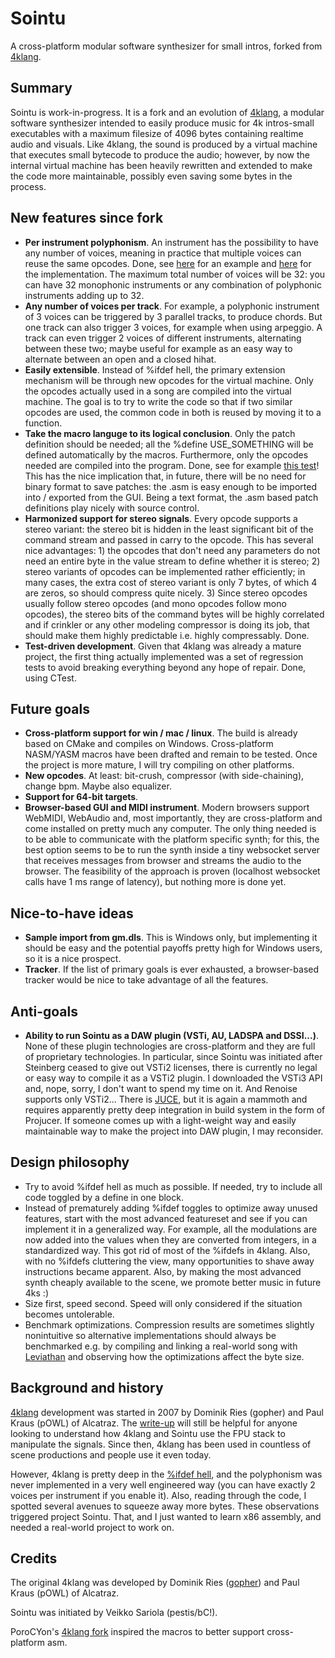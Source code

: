 # Sointu
A cross-platform modular software synthesizer for small intros, forked from
[4klang](https://github.com/hzdgopher/4klang).

Summary
-------

Sointu is work-in-progress. It is a fork and an evolution of [4klang]( 
https://github.com/hzdgopher/4klang), a modular software synthesizer intended 
to easily produce music for 4k intros-small executables with a maximum 
filesize of 4096 bytes containing realtime audio and visuals. Like 4klang, the
 sound is produced by a virtual machine that executes small bytecode to 
produce the audio; however, by now the internal virtual machine has been 
heavily rewritten and extended to make the code more maintainable, possibly 
even saving some bytes in the process. 

New features since fork
-----------------------
  - **Per instrument polyphonism**. An instrument has the possibility to 
    have any number of voices, meaning in practice that multiple voices can
    reuse the same opcodes. Done, see [here](tests/test_polyphony.asm) for an 
    example and [here](src/opcodes/flowcontrol.asm) for the implementation. The 
    maximum total number of voices will be 32: you can have 32 monophonic 
    instruments or any combination of polyphonic instruments adding up to 32. 
  - **Any number of voices per track**. For example, a polyphonic instrument of 
    3 voices can be triggered by 3 parallel tracks, to produce chords. But one 
    track can also trigger 3 voices, for example when using arpeggio. A track 
    can even trigger 2 voices of different instruments, alternating between 
    these two; maybe useful for example as an easy way to alternate between an 
    open and a closed hihat.
  - **Easily extensible**. Instead of %ifdef hell, the primary extension
    mechanism will be through new opcodes for the virtual machine. Only the
    opcodes actually used in a song are compiled into the virtual machine. The
    goal is to try to write the code so that if two similar opcodes are used,
    the common code in both is reused by moving it to a function.
  - **Take the macro languge to its logical conclusion**. Only the patch
    definition should be needed; all the %define USE_SOMETHING will be
    defined automatically by the macros. Furthermore, only the opcodes needed
    are compiled into the program. Done, see for example
    [this test](tests/test_oscillat_trisaw.asm)! This has the nice implication that,
    in future, there will be no need for binary format to save patches: the .asm
    is easy enough to be imported into / exported from the GUI. Being a text
    format, the .asm based patch definitions play nicely with source control.
  - **Harmonized support for stereo signals**. Every opcode supports a stereo 
    variant: the stereo bit is hidden in the least significant bit of the 
    command stream and passed in carry to the opcode. This has several nice 
    advantages: 1) the opcodes that don't need any parameters do not need an 
    entire byte in the value stream to define whether it is stereo; 2) stereo 
    variants of opcodes can be implemented rather efficiently; in many cases, 
    the extra cost of stereo variant is only 7 bytes, of which 4 are zeros, so
    should compress quite nicely. 3) Since stereo opcodes usually follow stereo
    opcodes (and mono opcodes follow mono opcodes), the stereo bits of the
    command bytes will be highly correlated and if crinkler or any other
    modeling compressor is doing its job, that should make them highly
    predictable i.e. highly compressably. Done.
  - **Test-driven development**. Given that 4klang was already a mature project, 
    the first thing actually implemented was a set of regression tests to avoid 
    breaking everything beyond any hope of repair. Done, using CTest.

Future goals
------------

  - **Cross-platform support for win / mac / linux**. The build is already based 
    on CMake and compiles on Windows. Cross-platform NASM/YASM macros have been
    drafted and remain to be tested. Once the project is more mature, I will 
    try compiling on other platforms.
  - **New opcodes**. At least: bit-crush, compressor (with side-chaining),
    change bpm. Maybe also equalizer.
  - **Support for 64-bit targets**.
  - **Browser-based GUI and MIDI instrument**. Modern browsers support WebMIDI,
     WebAudio and, most importantly, they are cross-platform and come installed
     on pretty much any computer. The only thing needed is to be able to
     communicate with the platform specific synth; for this, the best
     option seems to be to run the synth inside a tiny websocket server that
     receives messages from browser and streams the audio to the  browser. 
     The feasibility of the approach is proven (localhost websocket calls
     have 1 ms range of latency), but nothing more is done yet.

Nice-to-have ideas
------------------

  - **Sample import from gm.dls**. This is Windows only, but implementing it 
    should be easy and the potential payoffs pretty high for Windows users, so 
    it is a nice prospect.
  - **Tracker**. If the list of primary goals is ever exhausted, a browser-based
    tracker would be nice to take advantage of all the features.

Anti-goals
----------
  - **Ability to run Sointu as a DAW plugin (VSTi, AU, LADSPA and DSSI...)**.
    None of these plugin technologies are cross-platform and they are full of 
    proprietary technologies. In particular, since Sointu was initiated after 
    Steinberg ceased to give out VSTi2 licenses, there is currently no legal or 
    easy way to compile it as a VSTi2 plugin. I downloaded the VSTi3 API and,
    nope, sorry, I don't want to spend my time on it. And Renoise supports only
    VSTi2... There is [JUCE](https://juce.com/), but it is again a mammoth and
    requires apparently pretty deep integration in build system in the form of
    Projucer. If someone comes up with a light-weight way and easily
    maintainable way to make the project into DAW plugin, I may reconsider.

Design philosophy
-----------------

  - Try to avoid %ifdef hell as much as possible. If needed, try to include all
    code toggled by a define in one block.
  - Instead of prematurely adding %ifdef toggles to optimize away unused 
    features, start with the most advanced featureset and see if you can 
    implement it in a generalized way. For example, all the modulations are 
    now added into the values when they are converted from integers, in a
    standardized way. This got rid of most of the %ifdefs in 4klang. Also, with
    no %ifdefs cluttering the view, many opportunities to shave away
    instructions became apparent. Also, by making the most advanced synth
    cheaply available to the scene, we promote better music in future 4ks :)
  - Size first, speed second. Speed will only considered if the situation 
    becomes untolerable.
  - Benchmark optimizations. Compression results are sometimes slightly 
    nonintuitive so alternative implementations should always be benchmarked
    e.g. by compiling and linking a real-world song with [Leviathan](https://github.com/armak/Leviathan-2.0)
    and observing how the optimizations
    affect the byte size.

Background and history
----------------------

[4klang](https://github.com/hzdgopher/4klang) development was started in 2007 
by Dominik Ries (gopher) and Paul Kraus (pOWL) of Alcatraz. The [write-up](
http://zine.bitfellas.org/article.php?zine=14&id=35) will still be helpful for
 anyone looking to understand how 4klang and Sointu use the FPU stack to 
manipulate the signals. Since then, 4klang has been used in countless of scene
 productions and people use it even today.

However, 4klang is pretty deep in the [%ifdef hell](https://www.cqse.eu/en/blog/living-in-the-ifdef-hell/), 
and the polyphonism was never implemented in a very well engineered way (you 
can have exactly 2 voices per instrument if you enable it). Also, reading 
through the code, I spotted several avenues to squeeze away more bytes. These 
observations triggered project Sointu. That, and I just wanted to learn x86 
assembly, and needed a real-world project to work on. 

Credits
-------

The original 4klang was developed by Dominik Ries ([gopher](https://github.com/hzdgopher/4klang)) and Paul Kraus 
(pOWL) of Alcatraz.

Sointu was initiated by Veikko Sariola (pestis/bC!).

PoroCYon's [4klang fork](https://github.com/PoroCYon/4klang) inspired the macros
to better support cross-platform asm.